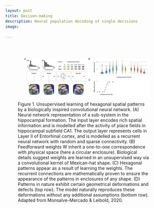 ```yaml
---
layout: post
title: Decison-making
description: Neural population decoding of single decisions 
image:

---
```


<div w3-include-html="assets/images/TimeWarp3DPCAS6.html"></div>

<div w3-include-html="assets/images/LFADS-S6.html"></div>

<figure>
    <img src="assets/images/monkey.png" alt="gc1" align="left" width="400" style="margin:20px 20px">
    <figcaption>
  <p style="margin-bottom:2cm;margin-top:1cm"> Figure 1. Unsupervised learning of hexagonal spatial patterns by a biologically inspired convolutional neural network. 
(A) Neural network representation of a sub-system in the hippocampal formation. The input layer encodes rich spatial information and is modelled after the activity of place fields in hippocampal subfield CA1. The output layer represents cells in Layer II of Entorhinal cortex, and is modelled as a recurrent neural network with random and sparse connectivity. (B) Feedforward weights W inherit a one-to-one correspondence with physical space (here a circular enclosure). Biological details suggest weights are learned in an unsupervised way via a convolutional kernel of Mexican-hat shape. (C) Hexagonal patterns appear as a result of learning the weights. The recurrent connections are mathematically proven to ensure the appearance of the patterns in enclosures of any shape. (D) Patterns in nature exhibit certain geometrical deformations and defects  (top row). The model naturally reproduces these deformations without any additional assumptions (bottom row).
      Adapted from Monsalve-Mercado & Leibold, 2020. </p>
        
  </figcaption>
</figure>

